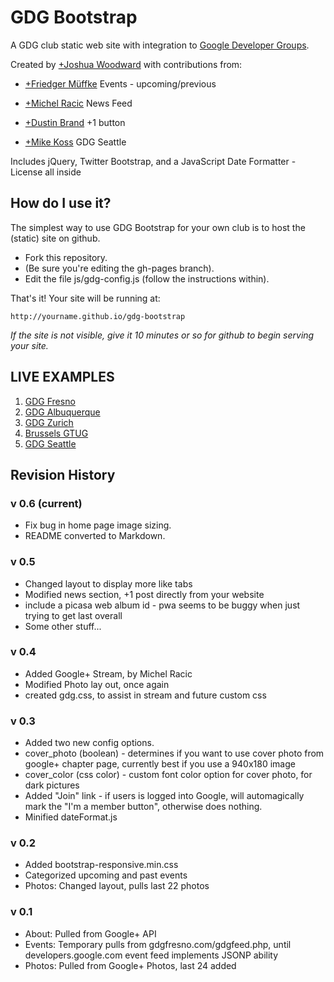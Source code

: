 # GDG Bootstrap

A GDG club static web site with integration to [Google Developer Groups](http://developers.google.com/groups).

Created by [+Joshua Woodward]
with contributions from:
- [+Friedger Müffke][] Events - upcoming/previous
- [+Michel Racic][] News Feed
- [+Dustin Brand][] +1 button
- [+Mike Koss][] GDG Seattle

  [+Joshua Woodward]: http://joshuawoodward.com/+
  [+Friedger Müffke]: https://plus.google.com/107100127479392600261
  [+Michel Racic]: https://plus.google.com/109163915105172405583
  [+Dustin Brand]: https://plus.google.com/111468921647150271146
  [+Mike Koss]: https://plus.google.com/101132562710376037298

Includes jQuery, Twitter Bootstrap, and a JavaScript Date Formatter - License all inside

## How do I use it?

The simplest way to use GDG Bootstrap for your own club is to host the (static) site on github.

- Fork this repository.
- (Be sure you're editing the gh-pages branch).
- Edit the file js/gdg-config.js (follow the instructions within).

That's it!  Your site will be running at:

    http://yourname.github.io/gdg-bootstrap

*If the site is not visible, give it 10 minutes or so for github to begin serving your site.*

## LIVE EXAMPLES

1. [GDG Fresno](http://gdgfresno.com/)
2. [GDG Albuquerque](http://gdgabq.com/)
3. [GDG Zurich](http://gdgzh.ch/test/)
4. [Brussels GTUG](https://googledrive.com/host/0B5AyOi3Zg85OT1pueUl4QzZ2YVk/index.html)
5. [GDG Seattle](http://mckoss.github.io/gdg-bootstrap/)

## Revision History

### v 0.6 (current)

- Fix bug in home page image sizing.
- README converted to Markdown.

### v 0.5

- Changed layout to display more like tabs
- Modified news section, +1 post directly from your website
- include a picasa web album id - pwa seems to be buggy when just trying to get last overall
- Some other stuff...

### v 0.4

- Added Google+ Stream, by Michel Racic
- Modified Photo lay out, once again
- created gdg.css, to assist in stream and future custom css

### v 0.3

- Added two new config options.
- cover_photo (boolean) - determines if you want to use cover photo from
  google+ chapter page, currently best if you use a 940x180 image
- cover_color (css color) - custom font color option for cover photo, for
  dark pictures
- Added "Join" link - if users is logged into Google, will automagically
  mark the "I'm a member button", otherwise does nothing.
- Minified dateFormat.js

### v 0.2

- Added bootstrap-responsive.min.css
- Categorized upcoming and past events
- Photos: Changed layout, pulls last 22 photos

### v 0.1

- About: Pulled from Google+ API
- Events: Temporary pulls from gdgfresno.com/gdgfeed.php, until developers.google.com event
  feed implements JSONP ability
- Photos: Pulled from Google+ Photos, last 24 added

